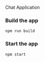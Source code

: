 Chat Application





### Build the app

```shell
npm run build
```

### Start the app

```shell
npm start
```
